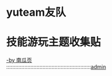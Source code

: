 # yuteam友队
# 技能游玩主题收集贴
[-by 南瓜页](https://myngy.github.io/) <br />
::::::::::::::::::::::::::::::::::::::::::::::::::::::::[admin](https://github.com/myio/myio.github.io/edit/master/README.md)

